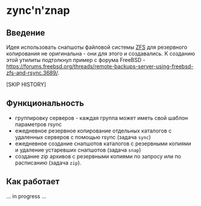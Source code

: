 # zync'n'znap #

## Введение ##

Идея использовать снапшоты файловой системы [ZFS](https://ru.wikipedia.org/wiki/ZFS) для резервного копирования не оригинальна - они для этого и создавались. К созданию этой утилиты подтолкнул пример с форума FreeBSD - https://forums.freebsd.org/threads/remote-backups-server-using-freebsd-zfs-and-rsync.3689/.

[SKIP HISTORY]

## Функциональность ##

* группировку серверов - каждая группа может иметь свой шаблон параметров rsync
* ежедневное резервное копирование отдельных каталогов с удаленных серверов с помощью rsync (задача `sync`)
* ежедневное создание снапшотов каталогов с резервными копиями и удаление устаревших снапшотов (задача `snap`)
* создание zip архивов с резервными копиями по запросу или по расписанию (задача `zip`).

## Как работает ##

... in progress ...